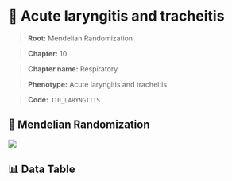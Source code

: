 # 🧪 Acute laryngitis and tracheitis

> **Root:** Mendelian Randomization

> **Chapter:** 10  

> **Chapter name:** Respiratory

> **Phenotype:** Acute laryngitis and tracheitis  

> **Code:** `J10_LARYNGITIS`

## 🧬 Mendelian Randomization  

<img src="/MR/Figures/Forward/J10_LARYNGITIS.png"/>

## 📊 Data Table

<CsvTableMRF src="/MR/Data/Forward/J10_LARYNGITIS.csv"/>

